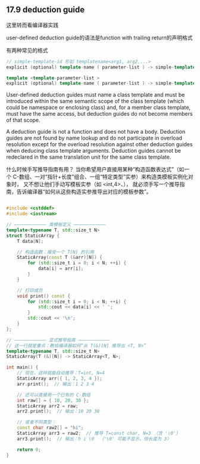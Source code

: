 ## 17.9 deduction guide

这里转而看编译器实践

user-defined deduction guide的语法是function with trailing return的声明格式

有两种常见的格式

```cpp
// simple-template-id 形如 templatename<arg1, arg2,...>
explicit (optional) template-name ( parameter-list ) -> simple-template-id ;	(1)	

template <template-parameter-list ﻿> 
explicit (optional) template-name ( parameter-list ) -> simple-template-id ;	(2)	

```

User-defined deduction guides must name a class template and must be introduced within the same semantic scope of the class template (which could be namespace or enclosing class) and, for a member class template, must have the same access, but deduction guides do not become members of that scope.

A deduction guide is not a function and does not have a body. Deduction guides are not found by name lookup and do not participate in overload resolution except for the overload resolution against other deduction guides when deducing class template arguments. Deduction guides cannot be redeclared in the same translation unit for the same class template.


什么时候手写推导指南有用？
当你希望用户直接用某种“构造函数表达式”（如一个 C-数组、一对“指针+长度”组合、一组“特定类型”实参）来构造类模板实例化对象时，
又不想让他们手动写模板实参（如 <int,4>、<double>），
就必须手写一个推导指南，告诉编译器“如何从这些构造实参推导出对应的模板参数”。

```cpp

#include <cstddef>
#include <iostream>

// ———————————— 类模板定义 ————————————
template<typename T, std::size_t N>
struct StaticArray {
    T data[N];

    // 构造函数：接受一个 T[N] 的引用
    StaticArray(const T (&arr)[N]) {
        for (std::size_t i = 0; i < N; ++i) {
            data[i] = arr[i];
        }
    }

    // 打印成员
    void print() const {
        for (std::size_t i = 0; i < N; ++i) {
            std::cout << data[i] << ' ';
        }
        std::cout << '\n';
    }
};

// ———————————— 显式推导指南 ————————————
// 这一行就是重点：教给编译器如何“从 T(&)[N] 推导出 <T, N>”
template<typename T, std::size_t N>
StaticArray(T (&)[N]) -> StaticArray<T, N>;

int main() {
    // 现在，这样就能自动推导：T=int, N=4
    StaticArray arr({ 1, 2, 3, 4 });  
    arr.print();  // 输出：1 2 3 4

    // 还可以直接用一个已有的 C-数组
    int raw[] = { 10, 20, 30 };
    StaticArray arr2 = raw;  
    arr2.print();  // 输出：10 20 30

    // 或者不同类型：
    const char raw2[] = "hi";
    StaticArray arr3 = raw2;  // 推导 T=const char, N=3 （含 '\0'）
    arr3.print();  // 输出：h i \0  （'\0' 可能不显示，但长度为 3）

    return 0;
}
```